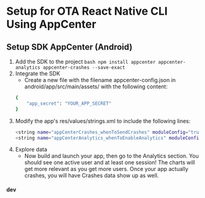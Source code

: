 # Setup for OTA React Native CLI Using AppCenter

## Setup SDK AppCenter (Android)
1. Add the SDK to the project
    ```bash npm install appcenter appcenter-analytics appcenter-crashes --save-exact ```
2. Integrate the SDK
    - Create a new file with the filename appcenter-config.json in android/app/src/main/assets/ with the following content:
    ```bash 
    {
        "app_secret": "YOUR_APP_SECRET"
    } 
    ```
3. Modify the app's res/values/strings.xml to include the following lines:   
    ```bash
    <string name="appCenterCrashes_whenToSendCrashes" moduleConfig="true" ?translatable="false">DO_NOT_ASK_JAVASCRIPT</string>
    <string name="appCenterAnalytics_whenToEnableAnalytics" moduleConfig="true" translatable="false">ALWAYS_SEND</string>
    ```
4. Explore data
    - Now build and launch your app, then go to the Analytics section. You should see one active user and at least one session! The charts will get more relevant as you get more users. Once your app actually crashes, you will have Crashes data show up as well.

#### dev

